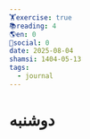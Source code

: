 ```yaml
---
🏋️exercise: true
📚reading: 4
🌎en: 0
📱social: 0
date: 2025-08-04
shamsi: 1404-05-13
tags:
  - journal
---
```

# دوشنبه

